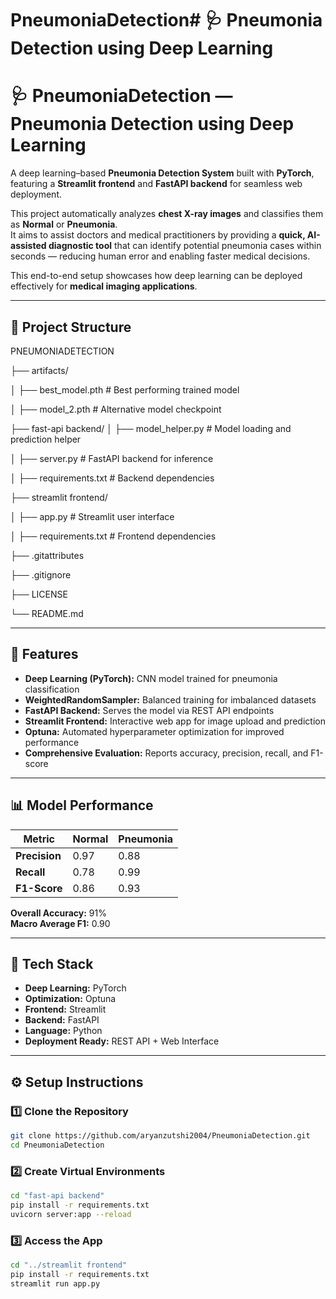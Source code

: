 # PneumoniaDetection# 🩺 Pneumonia Detection using Deep Learning

# 🩺 PneumoniaDetection — Pneumonia Detection using Deep Learning

A deep learning–based **Pneumonia Detection System** built with **PyTorch**, featuring a **Streamlit frontend** and **FastAPI backend** for seamless web deployment.  

This project automatically analyzes **chest X-ray images** and classifies them as **Normal** or **Pneumonia**.  
It aims to assist doctors and medical practitioners by providing a **quick, AI-assisted diagnostic tool** that can identify potential pneumonia cases within seconds — reducing human error and enabling faster medical decisions.

This end-to-end setup showcases how deep learning can be deployed effectively for **medical imaging applications**.


---

## 📁 Project Structure

PNEUMONIADETECTION

├── artifacts/

│ ├── best_model.pth # Best performing trained model

│ ├── model_2.pth # Alternative model checkpoint


├── fast-api backend/
│ ├── model_helper.py # Model loading and prediction helper

│ ├── server.py # FastAPI backend for inference

│ ├── requirements.txt # Backend dependencies


├── streamlit frontend/

│ ├── app.py # Streamlit user interface

│ ├── requirements.txt # Frontend dependencies


├── .gitattributes

├── .gitignore

├── LICENSE

└── README.md



---

## 🚀 Features

- **Deep Learning (PyTorch):** CNN model trained for pneumonia classification  
- **WeightedRandomSampler:** Balanced training for imbalanced datasets  
- **FastAPI Backend:** Serves the model via REST API endpoints  
- **Streamlit Frontend:** Interactive web app for image upload and prediction  
- **Optuna:** Automated hyperparameter optimization for improved performance  
- **Comprehensive Evaluation:** Reports accuracy, precision, recall, and F1-score  

---

## 📊 Model Performance

| Metric       | Normal | Pneumonia |
|---------------|---------|-----------|
| **Precision** | 0.97    | 0.88      |
| **Recall**    | 0.78    | 0.99      |
| **F1-Score**  | 0.86    | 0.93      |

**Overall Accuracy:** 91%  
**Macro Average F1:** 0.90  

---

## 🧠 Tech Stack

- **Deep Learning:** PyTorch  
- **Optimization:** Optuna  
- **Frontend:** Streamlit  
- **Backend:** FastAPI  
- **Language:** Python  
- **Deployment Ready:** REST API + Web Interface  

---

## ⚙️ Setup Instructions

### 1️⃣ Clone the Repository
```bash
git clone https://github.com/aryanzutshi2004/PneumoniaDetection.git
cd PneumoniaDetection
```

### 2️⃣ Create Virtual Environments
```bash
cd "fast-api backend"
pip install -r requirements.txt
uvicorn server:app --reload
```
### 3️⃣ Access the App
```bash
cd "../streamlit frontend"
pip install -r requirements.txt
streamlit run app.py

```
